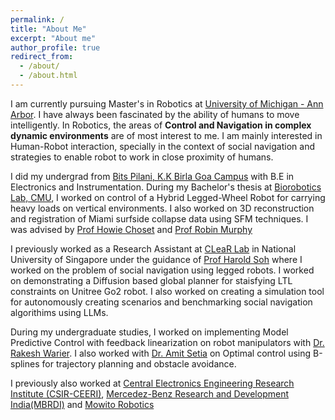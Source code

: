 ```yaml
---
permalink: /
title: "About Me"
excerpt: "About me"
author_profile: true
redirect_from: 
  - /about/
  - /about.html
---
```


I am currently pursuing Master's in Robotics at [University of Michigan - Ann Arbor](https://robotics.umich.edu/). I have always been fascinated by the ability of humans to move intelligently. In Robotics, the areas of **Control and Navigation in complex dynamic environments** are of most interest to me. I am mainly interested in Human-Robot interaction, specially in the context of social navigation and strategies to enable robot to work in close proximity of humans. 


I did my undergrad from [Bits Pilani, K.K Birla Goa Campus](https://www.bits-pilani.ac.in/goa/) with B.E in Electronics and Instrumentation. During my Bachelor's thesis at [Biorobotics Lab, CMU](https://biorobotics.ri.cmu.edu/index.php), I worked on control of a Hybrid Legged-Wheel Robot for carrying heavy loads on vertical environments. I also worked on 3D reconstruction and registration of Miami surfside collapse data using SFM techniques. I was advised by [Prof Howie Choset](https://www.ri.cmu.edu/ri-faculty/howie-choset/) and [Prof Robin Murphy](https://engineering.tamu.edu/cse/profiles/rmurphy.html)

I previously worked as a Research Assistant at [CLeaR Lab](https://clear-nus.github.io/) in National University of Singapore under the guidance of [Prof Harold Soh](https://haroldsoh.com/) where I worked on the problem of social navigation using legged robots. I worked on demonstrating a Diffusion based global planner for staisfying LTL constraints on Unitree Go2 robot. I also worked on creating a simulation tool for autonomously creating scenarios and benchmarking social navigation algorithims using LLMs.  

During my undergraduate studies, I worked on implementing Model Predictive Control with feedback linearization on robot manipulators with [Dr. Rakesh Warier](https://www.bits-pilani.ac.in/goa/rakeshw/profile). I also worked with [Dr. Amit Setia](https://universe.bits-pilani.ac.in/goa/amitsetia/profile) on Optimal control using B-splines for trajectory planning and obstacle avoidance.

I previously also worked at [Central Electronics Engineering Research Institute (CSIR-CEERI)](https://www.csircmc.res.in/ceeri), [Mercedez-Benz Research and Development India(MBRDI)](https://www.mbrdi.co.in/#/) and [Mowito Robotics](https://www.mowito.in/)
